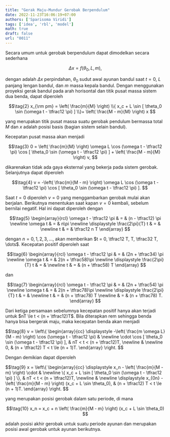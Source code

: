 ```yaml
---
title: "Gerak Maju-Mundur Gerobak Berpendulum"
date: 2022-11-23T16:06:19+07:00
authors: ['Sparisoma Viridi']
tags: ['idea', 'rbl', 'model']
math: true
draft: false
url: "0011"
---
```


Secara umum untuk gerobak berpendulum dapat dimodelkan secara sederhana

$$\tag{1}
\Delta x = f(\theta_0, L, m),
$$

dengan adalah $\Delta x$ perpindahan, $\theta_0$ sudut awal ayunan bandul saat $t = 0$, $L$ panjang lengan bandul, dan $m$ massa kepala bandul. Dengan menggunakan proyeksi gerak bandul pada arah horisontal dan titik pusat massa sistem dua benda, dapat diperoleh

$$\tag{2}
x_{\rm pm} =  \left( \frac{m}{M} \right) \\{ x_c + L \sin [ \theta_0 \sin (\omega t - \tfrac12 \pi) ] \\}+ \left( \frac{M - m}{M} \right) x
$$

yang merupakan titik pusat massa suatu gerobak pendulum bermassa total $M$ dan $x$ adalah posisi basis (bagian sistem selain bandul).


Kecepatan pusat massa akan menjadi

$$\tag{3}
0 = \left( \frac{m}{M} \right) \omega L \cos (\omega t - \tfrac12 \pi) \cos [ \theta_0 \sin (\omega t - \tfrac12 \pi) ] + \left( \frac{M - m}{M} \right) v,
$$

dikarenakan tidak ada gaya eksternal yang bekerja pada sistem gerobak. Selanjutnya dapat diperoleh

$$\tag{4}
v = -\left( \frac{m}{M - m} \right) \omega L \cos (\omega t - \tfrac12 \pi) \cos [ \theta_0 \sin (\omega t - \tfrac12 \pi) ].
$$

Saat $t = 0$ diperoleh $v = 0$ yang menggambarkan gerobak mulai akan berjalan. Berikutnya menentukan saat kapan $v = 0$ kembali, sebelum bernilai negatif. Hal ini dapat diperoleh dengan

$$\tag{5}
\begin{array}{rcl}
\omega t - \tfrac12 \pi & = & (n - \tfrac12) \pi \newline
\omega t & = & n\pi \newline
\displaystyle \frac{2\pi}{T} t & = & \newline
t & = & \tfrac12 n T
\end{array}
$$

dengan $n = 0, 1, 2, 3, \dots$, akan memberikan $t = 0, \tfrac12 T, T, \tfrac32 T, \dots$. Kecepatan positif diperoleh saat

$$\tag{6}
\begin{array}{rcl}
\omega t - \tfrac12 \pi & = & (2n + \tfrac34) \pi \newline
\omega t & = & 2(n + \tfrac58)\pi \newline
\displaystyle \frac{2\pi}{T} t & = & \newline
t & = & (n + \tfrac58) T
\end{array}
$$

dan

$$\tag{7}
\begin{array}{rcl}
\omega t - \tfrac12 \pi & = & (2n + \tfrac54) \pi \newline
\omega t & = & 2(n + \tfrac78)\pi \newline
\displaystyle \frac{2\pi}{T} t & = & \newline
t & = & (n + \tfrac78) T \newline
& = & (n + \tfrac78) T.
\end{array}
$$

Dari ketiga persamaan sebelumnya kecepatan positif hanya akan terjadi untuk $nT \le t < (n + \tfrac12)T$. Bila diterapkan rem sehingga benda hanya bisa bergerak maju, maka kecepatan benda akan menjadi

$$\tag{8}
v = \left\\{
\begin{array}{cc}
\displaystyle -\left( \frac{m \omega L}{M - m} \right) \cos (\omega t - \tfrac12 \pi) & \newline
\cdot \cos [ \theta_0 \sin (\omega t - \tfrac12 \pi) ], &  nT < t < (n + \tfrac12)T, \newline
& \newline
0, & (n + \tfrac12) T < t \le (n + 1)T.
\end{array}
\right.
$$

Dengan demikian dapat diperoleh


$$\tag{9}
x = \left\\{
\begin{array}{cc}
\displaystyle x_n - \left( \frac{m}{M - m} \right) \cdot & \newline
\\{ x_c + L \sin [ \theta_0 \sin (\omega t - \tfrac12 \pi) ] \\}, &  nT < t < (n + \tfrac12)T, \newline
& \newline
\displaystyle x_{0n} - \left( \frac{m}{M - m} \right) (x_c + L \sin \theta_0), & (n + \tfrac12) T < t \le (n + 1)T.
\end{array}
\right.
$$

yang merupakan posisi gerobak dalam satu periode, di mana

$$\tag{10}
x_n = x_c + n \left( \frac{m}{M - m} \right) (x_c + L \sin \theta_0)
$$

adalah posisi akhir gerobak untuk suatu periode ayunan dan merupakan posisi awal gerobak untuk ayunan berikutnya.

